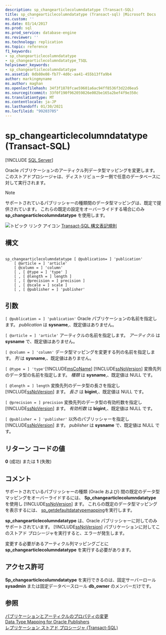 ```yaml
---
description: sp_changearticlecolumndatatype (Transact-SQL)
title: sp_changearticlecolumndatatype (Transact-sql) |Microsoft Docs
ms.custom: ''
ms.date: 03/14/2017
ms.prod: sql
ms.prod_service: database-engine
ms.reviewer: ''
ms.technology: replication
ms.topic: reference
f1_keywords:
- sp_changearticlecolumndatatype
- sp_changearticlecolumndatatype_TSQL
helpviewer_keywords:
- sp_changearticlecolumndatatype
ms.assetid: 0db80e08-fb77-4d0c-aa41-455b13ffa9b4
author: markingmyname
ms.author: maghan
ms.openlocfilehash: 34f3f1878fcae59601a6ac94ff8536f3d22d6ea5
ms.sourcegitcommit: 33f0f190f962059826e002be165a2bef4f9e350c
ms.translationtype: MT
ms.contentlocale: ja-JP
ms.lasthandoff: 01/30/2021
ms.locfileid: "99203705"
---
```

# <a name="sp_changearticlecolumndatatype-transact-sql"></a>sp_changearticlecolumndatatype (Transact-SQL)
[!INCLUDE [SQL Server](../../includes/applies-to-version/sqlserver.md)]

  Oracle パブリケーションのアーティクル列データ型マッピングを変更します。 このストアドプロシージャは、ディストリビューター側で任意のデータベースに対して実行されます。  
  
> [!NOTE]  
>  サポートされているパブリッシャーの種類間のデータ型マッピングは、既定で提供されています。 これらの既定の設定をオーバーライドする場合にのみ **sp_changearticlecolumndatatype** を使用します。  
  
 ![トピック リンク アイコン](../../database-engine/configure-windows/media/topic-link.gif "トピック リンク アイコン") [Transact-SQL 構文表記規則](../../t-sql/language-elements/transact-sql-syntax-conventions-transact-sql.md)  
  
## <a name="syntax"></a>構文  
  
```  
  
sp_changearticlecolumndatatype [ @publication= ] 'publication'  
    [ @article = ] 'article'   
    [ @column = ] 'column'  
    [ , [ @type = ] 'type' ]  
    [ , [ @length = ] length ]  
    [ , [ @precision = ] precision ]  
    [ , [ @scale = ] scale ]  
    [ , [ @publisher = ] 'publisher'  
```  
  
## <a name="arguments"></a>引数  
`[ @publication = ] 'publication'` Oracle パブリケーションの名前を指定します。 *publication* は **sysname**,、既定値はありません。  
  
`[ @article = ] 'article'` アーティクルの名前を指定します。 *アーティクル* は **sysname** で、既定値はありません。  
  
`[ @column = ] 'column'` データ型マッピングを変更する列の名前を指定します。 *列* は **sysname**,、既定値はありません。  
  
`[ @type = ] 'type'`[!INCLUDE[msCoName](../../includes/msconame-md.md)] [!INCLUDE[ssNoVersion](../../includes/ssnoversion-md.md)] 変換先列のデータ型の名前を指定します。 *種類* は **sysname**,、既定値は NULL です。  
  
`[ @length = ] length` 変換先列のデータ型の長さを指定し [!INCLUDE[ssNoVersion](../../includes/ssnoversion-md.md)] ます。 *長さ* は **bigint**,、既定値は NULL です。  
  
`[ @precision = ] precision` 変換先列のデータ型の有効桁数を指定し [!INCLUDE[ssNoVersion](../../includes/ssnoversion-md.md)] ます。 *有効桁数* は **bigint**,、既定値は NULL です。  
  
`[ @publisher = ] 'publisher'` 以外のパブリッシャーを指定し [!INCLUDE[ssNoVersion](../../includes/ssnoversion-md.md)] ます。 *publisher* は **sysname** で、既定値は NULL です。  
  
## <a name="return-code-values"></a>リターン コードの値  
 **0** (成功) または **1** (失敗)  
  
## <a name="remarks"></a>コメント  
 サポートされているパブリッシャーの種類 (Oracle および) 間の既定のデータ型マッピングをオーバーライドするには、 **Sp_changearticlecolumndatatype** を使用し [!INCLUDE[ssNoVersion](../../includes/ssnoversion-md.md)] ます。 これらの既定のデータ型マッピングを表示するには、 [sp_getdefaultdatatypemapping](../../relational-databases/system-stored-procedures/sp-getdefaultdatatypemapping-transact-sql.md)を実行します。  
  
 **sp_changearticlecolumndatatype** は、Oracle パブリッシャーに対してのみサポートされています。 [!INCLUDE[ssNoVersion](../../includes/ssnoversion-md.md)] パブリケーションに対してこのストアド プロシージャを実行すると、エラーが発生します。  
  
 変更する必要があるアーティクル列マッピングごとに **sp_changearticlecolumndatatype** を実行する必要があります。  
  
## <a name="permissions"></a>アクセス許可  
 **Sp_changearticlecolumndatatype** を実行できるのは、固定サーバーロール **sysadmin** または固定データベースロール **db_owner** のメンバーだけです。  
  
## <a name="see-also"></a>参照  
 [パブリケーションとアーティクルのプロパティの変更](../../relational-databases/replication/publish/change-publication-and-article-properties.md)   
 [Data Type Mapping for Oracle Publishers](../../relational-databases/replication/non-sql/data-type-mapping-for-oracle-publishers.md)   
 [レプリケーション ストアド プロシージャ &#40;Transact-SQL&#41;](../../relational-databases/system-stored-procedures/replication-stored-procedures-transact-sql.md)  
  
  
